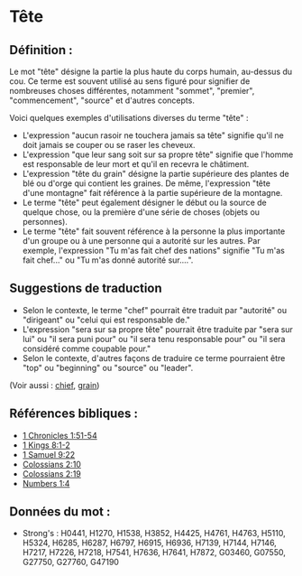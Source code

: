 # Tête

## Définition :

Le mot "tête" désigne la partie la plus haute du corps humain, au-dessus du cou. Ce terme est souvent utilisé au sens figuré pour signifier de nombreuses choses différentes, notamment "sommet", "premier", "commencement", "source" et d'autres concepts.

Voici quelques exemples d'utilisations diverses du terme "tête" :

* L'expression "aucun rasoir ne touchera jamais sa tête" signifie qu'il ne doit jamais se couper ou se raser les cheveux.
* L'expression "que leur sang soit sur sa propre tête" signifie que l'homme est responsable de leur mort et qu'il en recevra le châtiment.
* L'expression "tête du grain" désigne la partie supérieure des plantes de blé ou d'orge qui contient les graines. De même, l'expression "tête d'une montagne" fait référence à la partie supérieure de la montagne.
* Le terme "tête" peut également désigner le début ou la source de quelque chose, ou la première d'une série de choses (objets ou personnes).
* Le terme "tête" fait souvent référence à la personne la plus importante d'un groupe ou à une personne qui a autorité sur les autres. Par exemple, l'expression "Tu m'as fait chef des nations" signifie "Tu m'as fait chef..." ou "Tu m'as donné autorité sur....".

## Suggestions de traduction

* Selon le contexte, le terme "chef" pourrait être traduit par "autorité" ou "dirigeant" ou "celui qui est responsable de."
* L'expression "sera sur sa propre tête" pourrait être traduite par "sera sur lui" ou "il sera puni pour" ou "il sera tenu responsable pour" ou "il sera considéré comme coupable pour."
* Selon le contexte, d'autres façons de traduire ce terme pourraient être "top" ou "beginning" ou "source" ou "leader".

(Voir aussi : [chief](../other/chief.md), [grain](../other/grain.md))

## Références bibliques :

* [1 Chronicles 1:51-54](rc://en/tn/help/1ch/01/51)
* [1 Kings 8:1-2](rc://en/tn/help/1ki/08/01)
* [1 Samuel 9:22](rc://en/tn/help/1sa/09/22)
* [Colossians 2:10](rc://en/tn/help/col/02/10)
* [Colossians 2:19](rc://en/tn/help/col/02/19)
* [Numbers 1:4](rc://en/tn/help/num/01/04)

## Données du mot :

* Strong's : H0441, H1270, H1538, H3852, H4425, H4761, H4763, H5110, H5324, H6285, H6287, H6797, H6915, H6936, H7139, H7144, H7146, H7217, H7226, H7218, H7541, H7636, H7641, H7872, G03460, G07550, G27750, G27760, G47190
